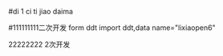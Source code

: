 #di 1 ci ti jiao daima


#111111111二次开发
form ddt import ddt,data
name="lixiaopen6"



22222222  2次开发